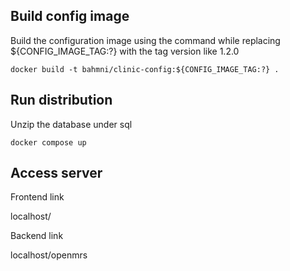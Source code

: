## Build config image

Build the configuration image using the command while replacing ${CONFIG_IMAGE_TAG:?} with the tag version like 1.2.0

`docker build -t bahmni/clinic-config:${CONFIG_IMAGE_TAG:?} .`

## Run distribution

Unzip the database under sql

`docker compose up`

## Access server

Frontend link

localhost/

Backend link

localhost/openmrs

